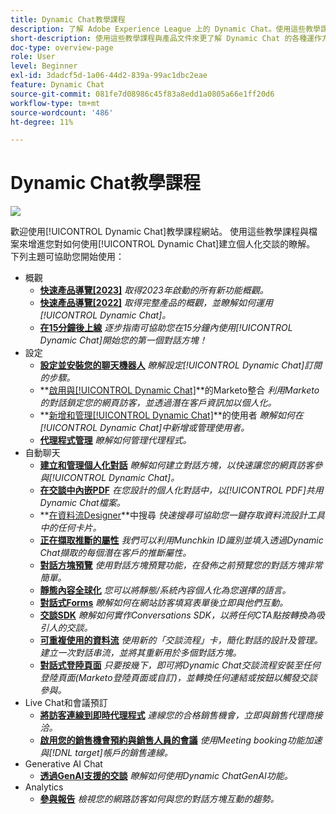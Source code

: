 ```yaml
---
title: Dynamic Chat教學課程
description: 了解 Adobe Experience League 上的 Dynamic Chat。使用這些教學課程與文件來更了解如何使用 Dynamic Chat 建立個人化的對話。
short-description: 使用這些教學課程與產品文件來更了解 Dynamic Chat 的各種運作方式。
doc-type: overview-page
role: User
level: Beginner
exl-id: 3dadcf5d-1a06-44d2-839a-99ac1dbc2eae
feature: Dynamic Chat
source-git-commit: 081fe7d08986c45f83a8edd1a0805a66e1ff20d6
workflow-type: tm+mt
source-wordcount: '486'
ht-degree: 11%

---
```


# Dynamic Chat教學課程

![](assets/dynamic-chat-header.png)

歡迎使用[!UICONTROL Dynamic Chat]教學課程網站。 使用這些教學課程與檔案來增進您對如何使用[!UICONTROL Dynamic Chat]建立個人化交談的瞭解。 下列主題可協助您開始使用：

* 概觀
   * **[快速產品導覽[2023]](product-tour.md)**
     *取得2023年啟動的所有新功能概觀。*
   * **[快速產品導覽[2022]](product-tour.md)**
     *取得完整產品的概觀，並瞭解如何運用[!UICONTROL Dynamic Chat]。*
   * **[在15分鐘後上線](go-live-in-15-minutes.md)**
     *逐步指南可協助您在15分鐘內使用[!UICONTROL Dynamic Chat]開始您的第一個對話方塊！*
* 設定
   * **[設定並安裝您的聊天機器人](setup.md)**
     *瞭解設定[!UICONTROL Dynamic Chat]訂閱的步驟。*
   * **[啟用與[!UICONTROL Dynamic Chat]](marketo-integration.md)**的Marketo整合
     *利用Marketo的對話鎖定您的網頁訪客，並透過潛在客戶資訊加以個人化。*
   * **[新增和管理[!UICONTROL Dynamic Chat]](user-management.md)**的使用者
     *瞭解如何在[!UICONTROL Dynamic Chat]中新增或管理使用者。*
   * **[代理程式管理](agent-management.md)**
     *瞭解如何管理代理程式。*
* 自動聊天
   * **[建立和管理個人化對話](dialogue-management.md)**
     *瞭解如何建立對話方塊，以快速讓您的網頁訪客參與[!UICONTROL Dynamic Chat]。*
   * **[在交談中內嵌PDF](document-cloud-integration.md)**
     *在您設計的個人化對話中，以[!UICONTROL PDF]共用Dynamic Chat檔案。*
   * **[在資料流Designer](search-in-stream-designer.md)**中搜尋
     *快速搜尋可協助您一鍵存取資料流設計工具中的任何卡片。*
   * **[正在擷取推斷的屬性](capture-inferred-attributes.md)**
     *我們可以利用Munchkin ID識別並填入透過Dynamic Chat擷取的每個潛在客戶的推斷屬性。*
   * **[對話方塊預覽](dialogue-preview.md)**
     *使用對話方塊預覽功能，在發佈之前預覽您的對話方塊非常簡單。*
   * **[靜態內容全球化](globalization-of-static-content.md)**
     *您可以將靜態/系統內容個人化為您選擇的語言。*
   * **[對話式Forms](conversational-forms.md)**
     *瞭解如何在網站訪客填寫表單後立即與他們互動。*
   * **[交談SDK](conversations-sdk.md)**
     *瞭解如何實作Conversations SDK，以將任何CTA點按轉換為吸引人的交談。*
   * **[可重複使用的資料流](reusable-flows.md)**
     *使用新的「交談流程」卡，簡化對話的設計及管理。 建立一次對話串流，並將其重新用於多個對話方塊。*
   * **[對話式登陸頁面](conversational-landing-pages.md)**
     *只要按幾下，即可將Dynamic Chat交談流程安裝至任何登陸頁面(Marketo登陸頁面或自訂)，並轉換任何連結或按鈕以觸發交談參與。*
* Live Chat和會議預訂
   * **[將訪客連線到即時代理程式](connect-visitors-to-live-agents.md)**
     *連線您的合格銷售機會，立即與銷售代理商接洽。*
   * **[啟用您的銷售機會預約與銷售人員的會議](meeting-booking.md)**
     *使用Meeting booking功能加速與[!DNL target]帳戶的銷售連線。*
* Generative AI Chat
   * **[透過GenAI支援的交談](gen-ai-features.md)**
     *瞭解如何使用Dynamic ChatGenAI功能。*
* Analytics
   * **[參與報告](engagement-report.md)**
     *檢視您的網路訪客如何與您的對話方塊互動的趨勢。*
